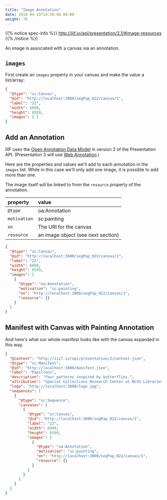 ```yaml
---
title: "Image Annotation"
date: 2018-04-15T14:50:04-04:00
weight: 70
---
```


{{% notice spec-info %}}
http://iiif.io/api/presentation/2.1/#image-resources
{{% /notice %}}

An image is associated with a canvas via an annotation.

## `images`

First create an `images` property in your canvas and make the value a list/array:

```json
{
  "@type": "sc:Canvas",
  "@id": "http://localhost:3000/segPap_022/canvas/1",
  "label": "22",
  "width": 6099,
  "height": 8599,
  "images": [ ]
}
```

## Add an Annotation

IIIF uses the [Open Annotation Data Model](http://www.openannotation.org/spec/core/) in version 2 of the Presentation API. (Presentation 3 will use [Web Annotation](https://www.w3.org/TR/annotation-model/).)

Here are the properties and values we'll add to each annotation in the `images` list. While in this case we'll only add one image, it is possible to add more than one.

The image itself will be linked to from the `resource` property of the annotation.

| property     | value                              |
|:-------------|:-----------------------------------|
| `@type`      | oa:Annotation                      |
| `motivation` | sc:painting                        |
| `on`         | The URI for the canvas             |
| `resource`   | an image object (see next section) |

```json
{
  "@type": "sc:Canvas",
  "@id": "http://localhost:3000/segPap_022/canvas/1",
  "label": "22",
  "width": 6099,
  "height": 8599,
  "images": [
    {
      "@type": "oa:Annotation",
      "motivation": "sc:painting",
      "on": "http://localhost:3000/segPap_022/canvas/1",
      "resource": {}
    }
  ]
}
```

## Manifest with Canvas with Painting Annotation

And here's what our whole manifest looks like with the canvas expanded in this way.

```json
{
  "@context": "http://iiif.io/api/presentation/2/context.json",
  "@type": "sc:Manifest",
  "@id": "http://localhost:3000/manifest.json",
  "label": "Papillons",
  "description": "Four patterns inspired by butterflies.",
  "attribution": "Special Collections Research Center at NCSU Libraries",
  "logo": "http://localhost:3000/logo.jpg",
  "sequences": [
    {
      "@type": "sc:Sequence",
      "canvases": [
        {
          "@type": "sc:Canvas",
          "@id": "http://localhost:3000/segPap_022/canvas/1",
          "label": "22",
          "width": 6099,
          "height": 8599,
          "images": [
            {
              "@type": "oa:Annotation",
              "motivation": "sc:painting",
              "on": "http://localhost:3000/segPap_022/canvas/1",
              "resource": {}
            }
          ]
        }
      ]
    }
  ]
}
```
